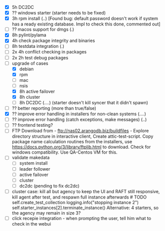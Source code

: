 - [x] 5h DC2DC
- [x] ?? windows starter (starter needs to be fixed)
- [x] 3h rpm install (..) [Found bug: default password doesn't work if system has a ready existing database. Impl to check this done, commented out] 
- [ ] ?? macos support for dmgs (.)
- [x] 8h pylint/pylama
- [x] 4h check package integrity and binaries
- [ ] 8h testdata integration (.)
- [ ] 2x 4h conflict checking in packages
- [ ] 2x 2h test debug packages
- [ ] upgrade of cases
  - [x] debian
  - [x] rpm
  - [ ] mac
  - [ ] nsis
  - [x] 8h active failover
  - [x] 8h cluster
  - [ ] 8h DC2DC (....) (starter doesn't kill syncer that it didn't spawn)
- [ ] ?? better reporting (more than true/false)
- [x] ?? improve error handling in installers for non-clean systems (....)
- [ ] ?? improve error handling (catch exceptions, make messages) (..)
- [ ] ?? frontend testing?
- [ ] FTP Download from -   ftp://nas02.arangodb.biz/buildfiles - Explore directory structure in interactive client, Create attic-test-script. Copy package name calculation routines from the installers, use https://docs.python.org/3/library/ftplib.html to download. Check for windows compatibility. Use QA-Centos VM for this. 
- [ ] validate makedata 
  - [ ] system install
  - [ ] leader follower
  - [ ] active failover
  - [ ] cluster
  - [ ] dc2dc (pending to fix dc2dc)
- [ ] cluster case: kill all but agency to keep the UI and RAFT still responsive, kill agent after test, and respawn full instance afterwards
        #  TODO self.create_test_collection
        logging.info("stopping instance 2")
        self.starter_instances[2].terminate_instance()
     Alternative: 4 starters, so the agency may remain in size 3? 
- [ ] click recepie integration - when prompting the user, tell him what to check in the webui
